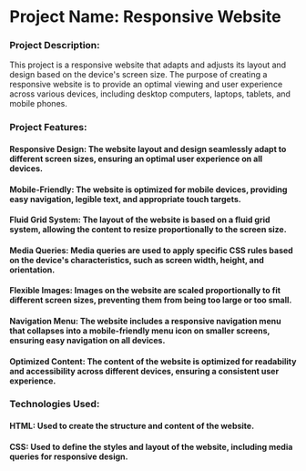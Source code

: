# Project Name: Responsive Website
### Project Description:
This project is a responsive website that adapts and adjusts its layout and design based on the device's screen size. The purpose of creating a responsive website is to provide an optimal viewing and user experience across various devices, including desktop computers, laptops, tablets, and mobile phones.

### Project Features:
#### Responsive Design: The website layout and design seamlessly adapt to different screen sizes, ensuring an optimal user experience on all devices.
#### Mobile-Friendly: The website is optimized for mobile devices, providing easy navigation, legible text, and appropriate touch targets.
#### Fluid Grid System: The layout of the website is based on a fluid grid system, allowing the content to resize proportionally to the screen size.
#### Media Queries: Media queries are used to apply specific CSS rules based on the device's characteristics, such as screen width, height, and orientation.
#### Flexible Images: Images on the website are scaled proportionally to fit different screen sizes, preventing them from being too large or too small.
#### Navigation Menu: The website includes a responsive navigation menu that collapses into a mobile-friendly menu icon on smaller screens, ensuring easy navigation on all devices.
#### Optimized Content: The content of the website is optimized for readability and accessibility across different devices, ensuring a consistent user experience.

### Technologies Used:
#### HTML: Used to create the structure and content of the website.
#### CSS: Used to define the styles and layout of the website, including media queries for responsive design.
